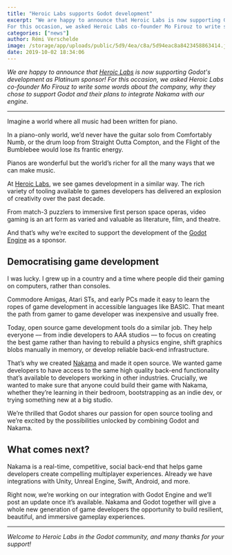 ```yaml
---
title: "Heroic Labs supports Godot development"
excerpt: "We are happy to announce that Heroic Labs is now supporting Godot's development as Platinum sponsor!
For this occasion, we asked Heroic Labs co-founder Mo Firouz to write some words about the company, why they choose to support Godot and their plans to integrate Nakama with our engine."
categories: ["news"]
author: Rémi Verschelde
image: /storage/app/uploads/public/5d9/4ea/c8a/5d94eac8a8423458863414.jpg
date: 2019-10-02 18:34:06
---
```


*We are happy to announce that [Heroic Labs](https://heroiclabs.com) is now supporting Godot's development as Platinum sponsor!
For this occasion, we asked Heroic Labs co-founder Mo Firouz to write some words about the company, why they chose to support Godot and their plans to integrate Nakama with our engine.*

-----

Imagine a world where all music had been written for piano.

In a piano-only world, we’d never have the guitar solo from Comfortably Numb, or the drum loop from Straight Outta Compton, and the Flight of the Bumblebee would lose its frantic energy.

Pianos are wonderful but the world’s richer for all the many ways that we can make music.

At [Heroic Labs](https://heroiclabs.com), we see games development in a similar way. The rich variety of tooling available to games developers has delivered an explosion of creativity over the past decade.

From match-3 puzzlers to immersive first person space operas, video gaming is an art form as varied and valuable as literature, film, and theatre.

And that’s why we’re excited to support the development of the [Godot Engine](https://godotengine.org) as a sponsor.

## Democratising game development

I was lucky. I grew up in a country and a time where people did their gaming on computers, rather than consoles.

Commodore Amigas, Atari STs, and early PCs made it easy to learn the ropes of game development in accessible languages like BASIC. That meant the path from gamer to game developer was inexpensive and usually free.

Today, open source game development tools do a similar job. They help everyone –– from indie developers to AAA studios –– to focus on creating the best game rather than having to rebuild a physics engine, shift graphics blobs manually in memory, or develop reliable back-end infrastructure.

That’s why we created [Nakama](https://github.com/heroiclabs/nakama) and made it open source. We wanted game developers to have access to the same high quality back-end functionality that’s available to developers working in other industries. Crucially, we wanted to make sure that anyone could build their game with Nakama, whether they’re learning in their bedroom, bootstrapping as an indie dev, or trying something new at a big studio.

We’re thrilled that Godot shares our passion for open source tooling and we’re excited by the possibilities unlocked by combining Godot and Nakama.

## What comes next?

Nakama is a real-time, competitive, social back-end that helps game developers create compelling multiplayer experiences. Already we have integrations with Unity, Unreal Engine, Swift, Android, and more.

Right now, we’re working on our integration with Godot Engine and we’ll post an update once it’s available. Nakama and Godot together will give a whole new generation of game developers the opportunity to build resilient, beautiful, and immersive gameplay experiences.

-----

*Welcome to Heroic Labs in the Godot community, and many thanks for your support!*
